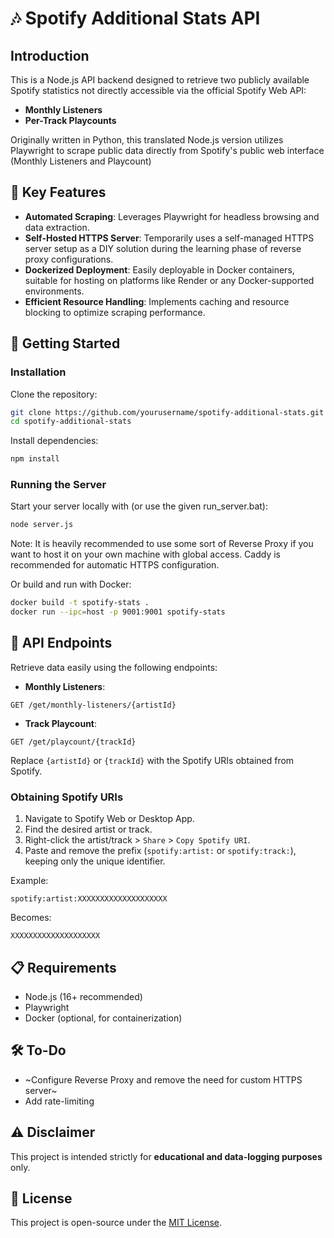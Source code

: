 # 🎶 Spotify Additional Stats API

## Introduction

This is a Node.js API backend designed to retrieve two publicly available Spotify statistics not directly accessible via the official Spotify Web API:

-  **Monthly Listeners**
-  **Per-Track Playcounts**

Originally written in Python, this translated Node.js version utilizes Playwright to scrape public data directly from Spotify's public web interface (Monthly Listeners and Playcount)

## 🌟 Key Features

- **Automated Scraping**: Leverages Playwright for headless browsing and data extraction.
- **Self-Hosted HTTPS Server**: Temporarily uses a self-managed HTTPS server setup as a DIY solution during the learning phase of reverse proxy configurations.
- **Dockerized Deployment**: Easily deployable in Docker containers, suitable for hosting on platforms like Render or any Docker-supported environments.
- **Efficient Resource Handling**: Implements caching and resource blocking to optimize scraping performance.

## 🚀 Getting Started

### Installation

Clone the repository:

```bash
git clone https://github.com/yourusername/spotify-additional-stats.git
cd spotify-additional-stats
```

Install dependencies:

```bash
npm install
```

### Running the Server


Start your server locally with (or use the given run_server.bat):

```bash
node server.js
```

Note: It is heavily recommended to use some sort of Reverse Proxy if you want to host it on your own machine with global access. Caddy is recommended for automatic HTTPS configuration.

Or build and run with Docker:

```bash
docker build -t spotify-stats .
docker run --ipc=host -p 9001:9001 spotify-stats
```

## 📡 API Endpoints

Retrieve data easily using the following endpoints:

- **Monthly Listeners**:

```
GET /get/monthly-listeners/{artistId}
```

- **Track Playcount**:

```
GET /get/playcount/{trackId}
```

Replace `{artistId}` or `{trackId}` with the Spotify URIs obtained from Spotify.

### Obtaining Spotify URIs

1. Navigate to Spotify Web or Desktop App.
2. Find the desired artist or track.
3. Right-click the artist/track > `Share` > `Copy Spotify URI`.
4. Paste and remove the prefix (`spotify:artist:` or `spotify:track:`), keeping only the unique identifier.

Example:

```
spotify:artist:XXXXXXXXXXXXXXXXXXXX
```

Becomes:

```
XXXXXXXXXXXXXXXXXXXX
```

## 📋 Requirements

- Node.js (16+ recommended)
- Playwright
- Docker (optional, for containerization)

## 🛠️ To-Do

- ~Configure Reverse Proxy and remove the need for custom HTTPS server~
- Add rate-limiting

## ⚠️ Disclaimer

This project is intended strictly for **educational and data-logging purposes** only. 

## 📌 License

This project is open-source under the [MIT License](LICENSE).

